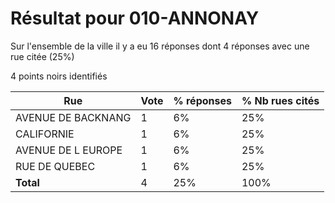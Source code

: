 # Résultat pour 010-ANNONAY

Sur l'ensemble de la ville il y a eu 16 réponses dont 4 réponses avec une rue citée (25%)

4 points noirs identifiés

| Rue | Vote | % réponses | % Nb rues cités|
|-----|------|------------|----------------|
| AVENUE DE BACKNANG | 1 | 6% | 25%|
| CALIFORNIE | 1 | 6% | 25%|
| AVENUE DE L EUROPE | 1 | 6% | 25%|
| RUE DE QUEBEC | 1 | 6% | 25%|
| **Total** | 4 | 25% | 100%|
